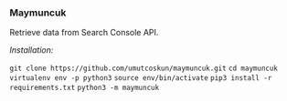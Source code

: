 ### Maymuncuk
Retrieve data from Search Console API.

*Installation:*

`git clone https://github.com/umutcoskun/maymuncuk.git`
`cd maymuncuk`
`virtualenv env -p python3`
`source env/bin/activate`
`pip3 install -r requirements.txt`
`python3 -m maymuncuk`

